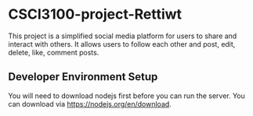 # CSCI3100-project-Rettiwt
This project is a simplified social media platform for users to share and interact with others. It allows users to follow each other and post, edit, delete, like, comment posts. 

## Developer Environment Setup
You will need to download nodejs first before you can run the server. You can download via https://nodejs.org/en/download.
